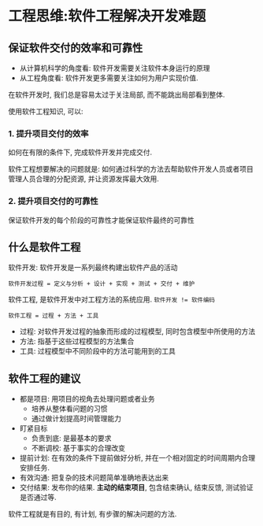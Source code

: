 # 工程思维:软件工程解决开发难题

## 保证软件交付的效率和可靠性

- 从计算机科学的角度看: 软件开发需要关注软件本身运行的原理
- 从工程角度看: 软件开发更多需要关注如何为用户实现价值.

在软件开发时, 我们总是容易太过于关注局部, 而不能跳出局部看到整体. 

使用软件工程知识, 可以:

### 1. 提升项目交付的效率

如何在有限的条件下, 完成软件开发并完成交付. 

软件工程想要解决的问题就是: 如何通过科学的方法去帮助软件开发人员或者项目管理人员合理的分配资源, 并让资源发挥最大效用.

### 2. 提升项目交付的可靠性

保证软件开发的每个阶段的可靠性才能保证软件最终的可靠性

## 什么是软件工程

软件开发: 软件开发是一系列最终构建出软件产品的活动

```
软件开发过程 = 定义与分析 + 设计 + 实现 + 测试 + 交付 + 维护
```

软件工程, 是软件开发中对工程方法的系统应用. `软件开发 != 软件编码`

```
软件工程 = 过程 + 方法 + 工具
```

- 过程: 对软件开发过程的抽象而形成的过程模型, 同时包含模型中所使用的方法
- 方法: 指基于这些过程模型的方法集合
- 工具: 过程模型中不同阶段中的方法可能用到的工具

## 软件工程的建议

- 都是项目: 用项目的视角去处理问题或者业务
  - 培养从整体看问题的习惯
  - 通过做计划提高时间管理能力
- 盯紧目标
  - 负责到底: 是最基本的要求
  - 不断调校: 基于事实的合理改变
- 提前计划: 在有效的条件下提前做好分析, 并在一个相对固定的时间周期内合理安排任务.
- 有效沟通: 把复杂的技术问题简单准确地表达出来
- 交付结果: 发布你的结果. **主动的结束项目**, 包含结束确认, 结束反馈, 测试验证是否通过等.


软件工程就是有目的, 有计划, 有步骤的解决问题的方法. 


